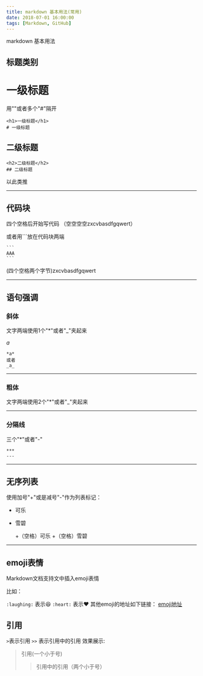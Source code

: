 ```yaml
---
title: markdown 基本用法(常用)
date: 2018-07-01 16:00:00
tags: [Markdown, GitHub]
---
```

markdown 基本用法
<!--more-->
## 标题类别
<h1>一级标题</h1>
用"<h数字></h数字>"或者多个"#"隔开


    <h1>一级标题</h1>
    # 一级标题

<h2>二级标题</h2>

    <h2>二级标题</h2>
    ## 二级标题

以此类推

---
## 代码块


四个空格后开始写代码
（空空空空zxcvbasdfgqwert）

或者用```放在代码块两端

    ```
    AAA
    ```


 (四个空格两个字节)zxcvbasdfgqwert

--- 
## 语句强调
<h3>斜体</h3>
文字两端使用1个"*"或者"_"夹起来

*a*

    *a*
    或者
    _a_

---

### 粗体
文字两端使用2个"*"或者"_"夹起来

---

### 分隔线
三个"*"或者"-"

    ***
    ---

---

## 无序列表

使用加号"+"或是减号"-"作为列表标记：

+ 可乐
+ 雪碧

    +（空格）可乐
    +（空格）雪碧


---
## emoji表情
Markdown文档支持文中插入emoji表情

比如：<br>

`:laughing:` 表示:laughing:
`:heart:` 表示:heart:
其他emoji的地址如下链接：
[emoji地址](https://github.com/guodongxiaren/README/blob/master/emoji.md)

## 引用
`>`表示引用 
`>>` 表示引用中的引用
效果展示:

>引用(一个小于号) 
>> 引用中的引用（两个小于号）
